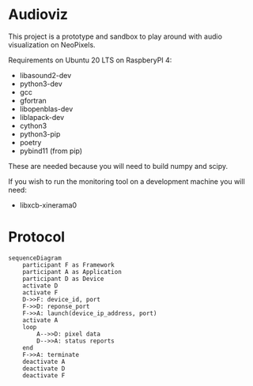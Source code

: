 Audioviz
========

This project is a prototype and sandbox to play around with audio visualization on NeoPixels.

Requirements on Ubuntu 20 LTS on RaspberyPI 4:

- libasound2-dev
- python3-dev
- gcc
- gfortran
- libopenblas-dev
- liblapack-dev
- cython3
- python3-pip
- poetry
- pybind11 (from pip)

These are needed because you will need to build numpy and scipy. 

If you wish to run the monitoring tool on a development machine you will need:
- libxcb-xinerama0

# Protocol

```mermaid
sequenceDiagram
    participant F as Framework 
    participant A as Application
    participant D as Device
    activate D
    activate F
    D->>F: device_id, port
    F->>D: reponse_port
    F->>A: launch(device_ip_address, port)
    activate A
    loop
        A-->>D: pixel data
        D-->>A: status reports
    end
    F->>A: terminate
    deactivate A
    deactivate D
    deactivate F
```
